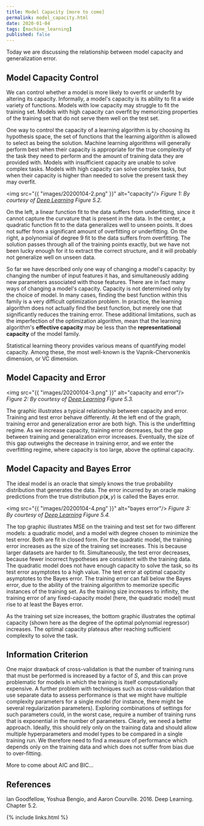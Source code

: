 ```yaml
---
title: Model Capacity [more to come]
permalink: model_capacity.html
date: 2020-01-04
tags: [machine_learning]
published: false
---
```


Today we are discussing the relationship between model capacity and generalization error.

## Model Capacity Control
We can control whether a model is more likely to overfit or underfit by altering its capacity. Informally, a model's
capacity is its ability to fit a wide variety of functions. Models with low capacity may struggle to fit the training
set. Models with high capacity can overfit by memorizing properties of the training set that do not serve them well on
the test set.

One way to control the capacity of a learning algorithm is by choosing its hypothesis space, the set of functions that
the learning algorithm is allowed to select as being the solution. Machine learning algorithms will generally perform
best when their capacity is appropriate for the true complexity of the task they need to perform and the amount of
training data they are provided with. Models with insufficient capacity are unable to solve complex tasks. Models with
high capacity can solve complex tasks, but when their capacity is higher than needed to solve the present task they may
overfit.

<img src="{{ "images/20200104-2.png" }}" alt="capacity"/>
_Figure 1: By courtesy of [Deep Learning](#references) Figure 5.2._

On the left, a linear function fit to the data suffers from underfitting, since it cannot capture the curvature that is
present in the data. In the center, a quadratic function fit to the data generalizes well to unseen points. It does not
suffer from a significant amount of overfitting or underfitting. On the right, a polynomial of degree 9 fit to the data
suffers from overfitting. The solution passes through all of the training points exactly, but we have not been lucky
enough for it to extract the correct structure, and it will probably not generalize well on unseen data.

So far we have described only one way of changing a model's capacity: by changing the number of input features it has,
and simultaneously adding new parameters associated with those features. There are in fact many ways of changing a
model's capacity. Capacity is not determined only by the choice of model. In many cases, finding the best function
within this family is a very difficult optimization problem. In practice, the learning algorithm does not actually find
the best function, but merely one that significantly reduces the training error. These additional limitations, such as
the imperfection of the optimization algorithm, mean that the learning algorithm's **effective capacity** may be less
than the **representational capacity** of the model family.

Statistical learning theory provides various means of quantifying model capacity. Among these, the most well-known is
the Vapnik-Chervonenkis dimension, or VC dimension.

## Model Capacity and Error
<img src="{{ "images/20200104-3.png" }}" alt="capacity and error"/>
_Figure 2: By courtesy of [Deep Learning](#references) Figure 5.3._

The graphic illustrates a typical relationship between capacity and error. Training and test error behave differently.
At the left end of the graph, training error and generalization error are both high. This is the underfitting regime. As
we increase capacity, training error decreases, but the gap between training and generalization error increases.
Eventually, the size of this gap outweighs the decrease in training error, and we enter the overfitting regime, where
capacity is too large, above the optimal capacity.

## Model Capacity and Bayes Error
The ideal model is an oracle that simply knows the true probability distribution that generates the data. The error
incurred by an oracle making predictions from the true distribution $p(\mathbf{x},y)$ is called the Bayes error.

<img src="{{ "images/20200104-4.png" }}" alt="bayes error"/>
_Figure 3: By courtesy of [Deep Learning](#references) Figure 5.4._

The top graphic illustrates MSE on the training and test set for two different models: a quadratic model, and a model
with degree chosen to minimize the test error. Both are fit in closed form. For the quadratic model, the training error
increases as the size of the training set increases. This is because larger datasets are harder to fit. Simultaneously,
the test error decreases, because fewer incorrect hypotheses are consistent with the training data. The quadratic model
does not have enough capacity to solve the task, so its test error asymptotes to a high value. The test error at optimal
capacity asymptotes to the Bayes error. The training error can fall below the Bayes error, due to the ability of the
training algorithm to memorize specific instances of the training set. As the training size increases to infinity, the
training error of any fixed-capacity model (here, the quadratic model) must rise to at least the Bayes error.

As the training set size increases, the bottom graphic illustrates the optimal capacity (shown here as the degree of the
optimal polynomial regressor) increases. The optimal capacity plateaus after reaching sufficient complexity to solve the
task.

## Information Criterion
One major drawback of cross-validation is that the number of training runs that must be performed is increased by a
factor of $S$, and this can prove problematic for models in which the training is itself computationally expensive. A
further problem with techniques such as cross-validation that use separate data to assess performance is that we might
have multiple complexity parameters for a single model (for instance, there might be several regularization parameters).
Exploring combinations of settings for such parameters could, in the worst case, require a number of training runs that
is exponential in the number of parameters. Clearly, we need a better approach. Ideally, this should rely only on the
training data and should allow multiple hyperparameters and model types to be compared in a single training run. We
therefore need to find a measure of performance which depends only on the training data and which does not suffer from
bias due to over-fitting.

More to come about AIC and BIC...

## References
Ian Goodfellow, Yoshua Bengio, and Aaron Courville. 2016. Deep Learning. Chapter 5.2.

{% include links.html %}
